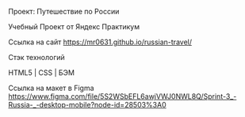 Проект: Путешествие по России

Учебный Проект от Яндекс Практикум 

Ссылка на сайт https://mr0631.github.io/russian-travel/

Стэк технологий

HTML5 | CSS | БЭМ



Ссылка на макет в Figma https://www.figma.com/file/5S2WSbEFL6awjVWJ0NWL8Q/Sprint-3_-Russia-_-desktop-mobile?node-id=28503%3A0

